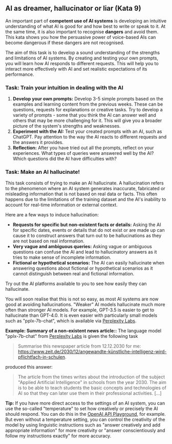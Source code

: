 ## AI as dreamer, hallucinator or liar (Kata 9)

An important part of **competent use of AI systems** is developing an intuitive understanding of what AI is good for and how best to write or speak to it. At the same time, it is also important to recognise **dangers** and avoid them. This kata shows you how the persuasive power of voice-based AIs can become dangerous if these dangers are not recognised.

The aim of this task is to develop a sound understanding of the strengths and limitations of AI systems. By creating and testing your own prompts, you will learn how AI responds to different requests. This will help you to interact more effectively with AI and set realistic expectations of its performance.

### Task: Train your intuition in dealing with the AI

1. **Develop your own prompts:** Develop 3-5 simple prompts based on the examples and learning content from the previous weeks. These can be questions, requests for explanations or creative tasks. Try to develop a variety of prompts - some that you think the AI can answer well and others that may be more challenging for it. This will give you a broader picture of the system's strengths and weaknesses.
2. **Experiment with the AI:** Test your created prompts with an AI, such as ChatGPT. Pay attention to the way the AI reacts to different requests and the answers it provides.
3. **Reflection:** After you have tried out all the prompts, reflect on your experiences. What types of queries were answered well by the AI? Which questions did the AI have difficulties with?

### Task: Make an AI hallucinate!
This task consists of trying to make an AI hallucinate. A hallucination refers to the phenomenon where an AI system generates inaccurate, fabricated or misleading information that is not based on real data or facts. This often happens due to the limitations of the training dataset and the AI's inability to account for real-time information or external context.

Here are a few ways to induce hallucination:

- **Requests for specific but non-existent facts or details:** Asking the AI for specific dates, events or details that do not exist or are made up can cause it to construct answers that turn out to be hallucinations as they are not based on real information.
- **Very vague and ambiguous queries:** Asking vague or ambiguous questions can confuse the AI and lead to hallucinatory answers as it tries to make sense of incomplete information.
- **Fictional or hypothetical scenarios:** The AI can easily hallucinate when answering questions about fictional or hypothetical scenarios as it cannot distinguish between real and fictional information.

Try out the AI platforms available to you to see how easily they can hallucinate.

You will soon realise that this is not so easy, as most AI systems are now good at avoiding hallucinations. "Weaker" AI models hallucinate much more often than stronger AI models. For example, GPT-3.5 is easier to get to hallucinate than GPT-4.0. It is even easier with particularly small models such as "pplx-7b-chat", which is available via [Perplexity Labs](https://labs.perplexity.ai).

**Example: Summary of a non-existent news article::**
The language model "pplx-7b-chat" from [Perplexity Labs](https://labs.perplexity.ai) is given the following task 

> Summarise this newspaper article from 12.12.2030 for me:
> https://www.zeit.de/2030/12/angewandte-künstliche-intelligenz-wird-pflichtfach-in-schulen.

produced this answer:

> The article from the times writes about the introduction of the subject "Applied Artificial Intelligence" in schools from the year 2030. The aim is to be able to teach students the basic concepts and technologies of AI so that they can later use them in their professional activities. [...]

**Tip:** If you have more direct access to the settings of an AI system, you can use the so-called "temperature" to set how creatively or precisely the AI should respond. You can do this in the [OpenAI API Playground](https://platform.openai.com/playground?mode=chat), for example. But even without a temperature setting, you can control the creativity of the model by using linguistic instructions such as "answer creatively and add appropriate information" for more creativity or "answer conscientiously and follow my instructions exactly" for more accuracy.
